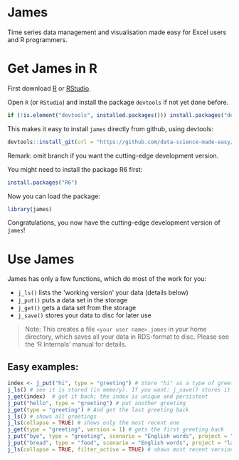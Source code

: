 # James
Time series data management and visualisation made easy for Excel users and R programmers.

# Get James in R
First download [R](https://cran.r-project.org/) or [RStudio](https://www.rstudio.com).

Open `R` (or `RStudio`) and install the package `devtools` if not yet done before.
``` R
if (!is.element("devtools", installed.packages())) install.packages("devtools", repos = "http://cran.us.r-project.org")
```

This makes it easy to install `james` directly from github, using devtools:
``` R
devtools::install_git(url = "https://github.com/data-science-made-easy/james", branch = "release")
```
Remark: omit branch if you want the cutting-edge development version.

You might need to install the package R6 first:
``` R
install.packages("R6")
```

Now you can load the package:
``` R
library(james)
```

Congratulations, you now have the cutting-edge development version of `james`!

# Use James
James has only a few functions, which do most of the work for you:

- `j_ls()` lists the 'working version' your data (details below)
- `j_put()` puts a data set in the storage
- `j_get()` gets a data set from the storage
- `j_save()` stores your data to disc for later use

> Note: This creates a file `<your user name>.james` in your home directory, which saves all your data in RDS-format to disc. Please see the ‘R Internals’ manual for details.

## Easy examples:
``` R
index <- j_put("hi", type = "greeting") # Store "hi" as a type of greeting
j_ls() # see it is stored (in memory). If you want: j_save() stores it to disc, too.
j_get(index)  # get it back; the index is unique and persistent
j_put("hello", type = "greeting") # put another greeting
j_get(type = "greeting") # And get the last greeting back
j_ls() # shows all greetings
j_ls(collapse = TRUE) # shows only the most recent one
j_get(type = "greeting", version = 1) # gets the first greeting back
j_put("bye", type = "greeting", scenario = "English words", project = "language courses") # store greeting as part of a project and a scenario
j_put("bread", type = "food", scenario = "English words", project = "language courses") # add another data type to this scenario
j_ls(collapse = TRUE, filter_active = TRUE) # shows most recent versions of data types for active project and scenario
```